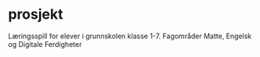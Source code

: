 # prosjekt

Læringsspill for elever i grunnskolen klasse 1-7.
Fagområder Matte, Engelsk og Digitale Ferdigheter
